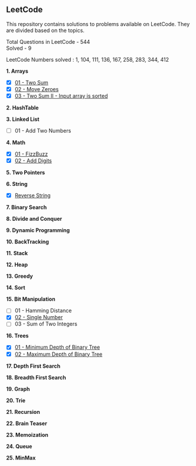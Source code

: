 ## LeetCode
This repository contains solutions to problems available on LeetCode. 
They are divided based on the topics.

Total Questions in LeetCode - 544  
Solved - 9 

LeetCode Numbers solved : 1, 104, 111, 136, 167, 258, 283, 344, 412

**1. Arrays**
- [X] [01 - Two Sum](../master/src/com/deepak/leetcode/Arrays/Problem_01.java)
- [X] [02 - Move Zeroes](../master/src/com/deepak/leetcode/Arrays/Problem_02.java)
- [X] [03 - Two Sum II - Input array is sorted](../master/src/com/deepak/leetcode/Arrays/Problem_03.java)

**2. HashTable**

**3. Linked List**
- [ ] 01 - Add Two Numbers

**4. Math**
- [X] [01 - FizzBuzz](../master/src/com/deepak/leetcode/Math/Problem_01.java)
- [X] [02 - Add Digits](../master/src/com/deepak/leetcode/Math/Problem_02.java)

**5. Two Pointers**

**6. String**
- [X] [Reverse String](../master/src/com/deepak/leetcode/Strings/Problem_01.java)

**7. Binary Search**

**8. Divide and Conquer**

**9. Dynamic Programming**

**10. BackTracking**

**11. Stack**

**12. Heap**

**13. Greedy**

**14. Sort**

**15. Bit Manipulation**
- [ ] 01 - Hamming Distance
- [X] [02 - Single Number](../master/src/com/deepak/leetcode/BitManipulation/Problem_02.java)
- [ ] 03 - Sum of Two Integers

**16. Trees**
- [X] [01 - Minimum Depth of Binary Tree](../master/src/com/deepak/leetcode/Trees/Problem_01.java)
- [X] [02 - Maximum Depth of Binary Tree](../master/src/com/deepak/leetcode/Trees/Problem_02.java)

**17. Depth First Search**

**18. Breadth First Search**

**19. Graph**

**20. Trie**

**21. Recursion**

**22. Brain Teaser**

**23. Memoization**

**24. Queue**

**25. MinMax**
